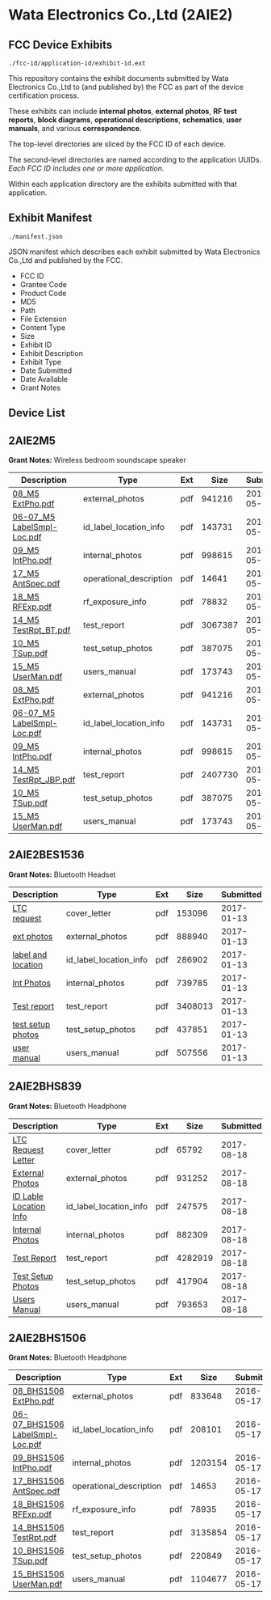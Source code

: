 # Wata Electronics Co.,Ltd (2AIE2)
## FCC Device Exhibits

```
./fcc-id/application-id/exhibit-id.ext
```

This repository contains the exhibit documents submitted by Wata Electronics Co.,Ltd to (and published by) the FCC as part of the device certification process.

These exhibits can include **internal photos**, **external photos**, **RF test reports**, **block diagrams**, **operational descriptions**, **schematics**, **user manuals**, and various **correspondence**.

The top-level directories are sliced by the FCC ID of each device.

The second-level directories are named according to the application UUIDs. *Each FCC ID includes one or more application.*

Within each application directory are the exhibits submitted with that application. 

## Exhibit Manifest

```
./manifest.json
```

JSON manifest which describes each exhibit submitted by Wata Electronics Co.,Ltd and published by the FCC.

- FCC ID
- Grantee Code
- Product Code
- MD5
- Path
- File Extension
- Content Type
- Size
- Exhibit ID
- Exhibit Description
- Exhibit Type
- Date Submitted
- Date Available
- Grant Notes

## Device List
## 2AIE2M5
**Grant Notes:** Wireless bedroom soundscape speaker

| Description | Type | Ext | Size | Submitted | Available |
| ----------- | ---- | --- | ---- | --------- | --------- |
| [08_M5 ExtPho.pdf](2AIE2M5/2e114291128a34287a2d841ae6de32b3/2993019.pdf) | external_photos | pdf | 941216 | 2016-05-17 | 2016-05-17 |
| [06-07_M5 LabelSmpl-Loc.pdf](2AIE2M5/2e114291128a34287a2d841ae6de32b3/2993018.pdf) | id_label_location_info | pdf | 143731 | 2016-05-17 | 2016-05-17 |
| [09_M5 IntPho.pdf](2AIE2M5/2e114291128a34287a2d841ae6de32b3/2993020.pdf) | internal_photos | pdf | 998615 | 2016-05-17 | 2016-05-17 |
| [17_M5 AntSpec.pdf](2AIE2M5/2e114291128a34287a2d841ae6de32b3/2993028.pdf) | operational_description | pdf | 14641 | 2016-05-17 | 2016-05-17 |
| [18_M5 RFExp.pdf](2AIE2M5/2e114291128a34287a2d841ae6de32b3/2993029.pdf) | rf_exposure_info | pdf | 78832 | 2016-05-17 | 2016-05-17 |
| [14_M5 TestRpt_BT.pdf](2AIE2M5/2e114291128a34287a2d841ae6de32b3/2993025.pdf) | test_report | pdf | 3067387 | 2016-05-17 | 2016-05-17 |
| [10_M5 TSup.pdf](2AIE2M5/2e114291128a34287a2d841ae6de32b3/2993021.pdf) | test_setup_photos | pdf | 387075 | 2016-05-17 | 2016-05-17 |
| [15_M5 UserMan.pdf](2AIE2M5/2e114291128a34287a2d841ae6de32b3/2993026.pdf) | users_manual | pdf | 173743 | 2016-05-17 | 2016-05-17 |
| [08_M5 ExtPho.pdf](2AIE2M5/03a9e615a09c8af22bef707ee0fd8ed7/2993019.pdf) | external_photos | pdf | 941216 | 2016-05-17 | 2016-05-17 |
| [06-07_M5 LabelSmpl-Loc.pdf](2AIE2M5/03a9e615a09c8af22bef707ee0fd8ed7/2993018.pdf) | id_label_location_info | pdf | 143731 | 2016-05-17 | 2016-05-17 |
| [09_M5 IntPho.pdf](2AIE2M5/03a9e615a09c8af22bef707ee0fd8ed7/2993020.pdf) | internal_photos | pdf | 998615 | 2016-05-17 | 2016-05-17 |
| [14_M5 TestRpt_JBP.pdf](2AIE2M5/03a9e615a09c8af22bef707ee0fd8ed7/2993037.pdf) | test_report | pdf | 2407730 | 2016-05-17 | 2016-05-17 |
| [10_M5 TSup.pdf](2AIE2M5/03a9e615a09c8af22bef707ee0fd8ed7/2993021.pdf) | test_setup_photos | pdf | 387075 | 2016-05-17 | 2016-05-17 |
| [15_M5 UserMan.pdf](2AIE2M5/03a9e615a09c8af22bef707ee0fd8ed7/2993026.pdf) | users_manual | pdf | 173743 | 2016-05-17 | 2016-05-17 |
## 2AIE2BES1536
**Grant Notes:** Bluetooth Headset

| Description | Type | Ext | Size | Submitted | Available |
| ----------- | ---- | --- | ---- | --------- | --------- |
| [LTC request](2AIE2BES1536/a96abe7d217935fb4de4e8e5e57f1419/3257712.pdf) | cover_letter | pdf | 153096 | 2017-01-13 | 2017-01-13 |
| [ext photos](2AIE2BES1536/a96abe7d217935fb4de4e8e5e57f1419/3257713.pdf) | external_photos | pdf | 888940 | 2017-01-13 | 2017-01-13 |
| [label and location](2AIE2BES1536/a96abe7d217935fb4de4e8e5e57f1419/3257714.pdf) | id_label_location_info | pdf | 286902 | 2017-01-13 | 2017-01-13 |
| [Int Photos](2AIE2BES1536/a96abe7d217935fb4de4e8e5e57f1419/3257716.pdf) | internal_photos | pdf | 739785 | 2017-01-13 | 2017-01-13 |
| [Test report](2AIE2BES1536/a96abe7d217935fb4de4e8e5e57f1419/3257715.pdf) | test_report | pdf | 3408013 | 2017-01-13 | 2017-01-13 |
| [test setup photos](2AIE2BES1536/a96abe7d217935fb4de4e8e5e57f1419/3257717.pdf) | test_setup_photos | pdf | 437851 | 2017-01-13 | 2017-01-13 |
| [user manual](2AIE2BES1536/a96abe7d217935fb4de4e8e5e57f1419/3257718.pdf) | users_manual | pdf | 507556 | 2017-01-13 | 2017-01-13 |
## 2AIE2BHS839
**Grant Notes:** Bluetooth Headphone

| Description | Type | Ext | Size | Submitted | Available |
| ----------- | ---- | --- | ---- | --------- | --------- |
| [LTC Request Letter](2AIE2BHS839/b71159886f4a2c887be823b696d298ed/3517678.pdf) | cover_letter | pdf | 65792 | 2017-08-18 | 2017-08-18 |
| [External Photos](2AIE2BHS839/b71159886f4a2c887be823b696d298ed/3517679.pdf) | external_photos | pdf | 931252 | 2017-08-18 | 2017-08-18 |
| [ID Lable Location Info](2AIE2BHS839/b71159886f4a2c887be823b696d298ed/3517680.pdf) | id_label_location_info | pdf | 247575 | 2017-08-18 | 2017-08-18 |
| [Internal Photos](2AIE2BHS839/b71159886f4a2c887be823b696d298ed/3517682.pdf) | internal_photos | pdf | 882309 | 2017-08-18 | 2017-08-18 |
| [Test Report](2AIE2BHS839/b71159886f4a2c887be823b696d298ed/3517681.pdf) | test_report | pdf | 4282919 | 2017-08-18 | 2017-08-18 |
| [Test Setup Photos](2AIE2BHS839/b71159886f4a2c887be823b696d298ed/3517683.pdf) | test_setup_photos | pdf | 417904 | 2017-08-18 | 2017-08-18 |
| [Users Manual](2AIE2BHS839/b71159886f4a2c887be823b696d298ed/3517684.pdf) | users_manual | pdf | 793653 | 2017-08-18 | 2017-08-18 |
## 2AIE2BHS1506
**Grant Notes:** Bluetooth Headphone

| Description | Type | Ext | Size | Submitted | Available |
| ----------- | ---- | --- | ---- | --------- | --------- |
| [08_BHS1506 ExtPho.pdf](2AIE2BHS1506/74ab3a4725b0854af7301e44405d83c2/2993041.pdf) | external_photos | pdf | 833648 | 2016-05-17 | 2016-05-17 |
| [06-07_BHS1506 LabelSmpl-Loc.pdf](2AIE2BHS1506/74ab3a4725b0854af7301e44405d83c2/2993040.pdf) | id_label_location_info | pdf | 208101 | 2016-05-17 | 2016-05-17 |
| [09_BHS1506 IntPho.pdf](2AIE2BHS1506/74ab3a4725b0854af7301e44405d83c2/2993042.pdf) | internal_photos | pdf | 1203154 | 2016-05-17 | 2016-05-17 |
| [17_BHS1506 AntSpec.pdf](2AIE2BHS1506/74ab3a4725b0854af7301e44405d83c2/2993050.pdf) | operational_description | pdf | 14653 | 2016-05-17 | 2016-05-17 |
| [18_BHS1506 RFExp.pdf](2AIE2BHS1506/74ab3a4725b0854af7301e44405d83c2/2993051.pdf) | rf_exposure_info | pdf | 78935 | 2016-05-17 | 2016-05-17 |
| [14_BHS1506 TestRpt.pdf](2AIE2BHS1506/74ab3a4725b0854af7301e44405d83c2/2993047.pdf) | test_report | pdf | 3135854 | 2016-05-17 | 2016-05-17 |
| [10_BHS1506 TSup.pdf](2AIE2BHS1506/74ab3a4725b0854af7301e44405d83c2/2993043.pdf) | test_setup_photos | pdf | 220849 | 2016-05-17 | 2016-05-17 |
| [15_BHS1506 UserMan.pdf](2AIE2BHS1506/74ab3a4725b0854af7301e44405d83c2/2993048.pdf) | users_manual | pdf | 1104677 | 2016-05-17 | 2016-05-17 |
